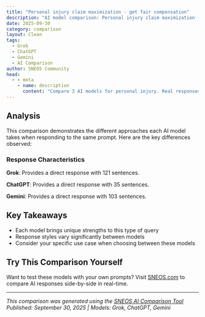 ```yaml
---
title: "Personal injury claim maximization - get fair compensation"
description: "AI model comparison: Personal injury claim maximization - get fair compensation..."
date: 2025-09-30
category: comparison
layout: Clean
tags:
  - Grok
  - ChatGPT
  - Gemini
  - AI Comparison
author: SNEOS Community
head:
  - - meta
    - name: description
      content: "Compare 3 AI models for personal injury. Real responses from Grok, ChatGPT, Gemini with detailed analysis."
---
```


<ChatComparison
  title="Personal injury claim maximization - get fair compensation"
  prompt="Personal injury claim maximization - get fair compensation"
  :responses='{"Grok": "Maximizing a personal injury claim to ensure fair compensation requires a strategic and well-documented approach. Insurance companies often aim to settle claims for as little as possible, so being prepared and informed is key. Below is a detailed guide to help you navigate the process and increase your chances of receiving the compensation you deserve. Please note that this is general advice and not a substitute for legal counsel. Consulting with a qualified personal injury attorney is highly recommended for your specific case.\n\n---\n\n### 1. Understand the Basics of a Personal Injury Claim\nA personal injury claim seeks compensation for damages caused by someone else\u2019s negligence or intentional harm. Common cases include car accidents, slip and falls, medical malpractice, and workplace injuries. Compensation typically covers:\n- **Medical Expenses**: Past and future costs of treatment, rehabilitation, and therapy.\n- **Lost Wages**: Income lost due to inability to work, including future earning potential if applicable.\n- **Pain and Suffering**: Compensation for physical pain, emotional distress, and diminished quality of life.\n- **Property Damage**: Costs to repair or replace damaged property (e.g., a vehicle in a car accident).\n- **Other Damages**: Out-of-pocket expenses like transportation to medical appointments or home care.\n\nUnderstanding what you\u2019re entitled to helps you avoid settling for less than you deserve.\n\n---\n\n### 2. Seek Immediate Medical Attention\n- **Document Injuries**: Even if injuries seem minor, get a medical evaluation immediately after the incident. Some injuries (e.g., whiplash, internal injuries, or traumatic brain injuries) may not show symptoms right away. A medical record serves as critical evidence linking the incident to your injuries.\n- **Follow Treatment Plans**: Adhere to your doctor\u2019s recommendations, attend all follow-up appointments, and keep records of treatments, prescriptions, and therapy. Insurance companies may argue that gaps in treatment indicate your injuries weren\u2019t severe.\n- **Track Expenses**: Save all medical bills, receipts, and related costs as evidence of your financial burden.\n\n---\n\n### 3. Gather Strong Evidence\nBuilding a solid case is essential to maximizing your claim. Collect as much evidence as possible, including:\n- **Accident Details**: Take photos or videos of the scene, injuries, and property damage. If applicable, capture skid marks, weather conditions, or safety hazards.\n- **Witness Statements**: Get names and contact information of any witnesses. Their accounts can corroborate your version of events.\n- **Police Reports**: If law enforcement was involved (e.g., in a car accident), obtain a copy of the official report.\n- **Personal Records**: Keep a journal documenting your pain levels, emotional state, and how the injury impacts your daily life (e.g., inability to work or enjoy hobbies).\n- **Correspondence**: Save emails, texts, or letters related to the incident, including communications with the other party or their insurer.\n\n---\n\n### 4. Avoid Early Mistakes That Can Hurt Your Claim\n- **Don\u2019t Admit Fault**: Avoid apologizing or making statements that could be interpreted as admitting liability, even if you feel polite or unsure. Stick to factual statements if speaking to the other party or their insurer.\n- **Don\u2019t Sign Anything Without Review**: Insurance companies may offer a quick settlement or ask you to sign waivers. Do not accept or sign anything until you\u2019ve consulted a lawyer or fully understand the implications.\n- **Limit Social Media**: Avoid posting about the accident, your injuries, or your activities online. Insurance adjusters often check social media for content that could undermine your claim (e.g., photos of you appearing uninjured or active).\n\n---\n\n### 5. Hire a Personal Injury Attorney\nWhile it\u2019s possible to handle a claim on your own, an experienced attorney can significantly increase your chances of fair compensation. Benefits of hiring a lawyer include:\n- **Expert Negotiation**: Attorneys know how to counter lowball settlement offers and deal with insurance tactics.\n- **Legal Knowledge**: They understand statutes of limitations, liability laws, and how to calculate damages accurately.\n- **Evidence Building**: Lawyers can hire investigators, consult experts (e.g., medical or accident reconstruction specialists), and gather evidence you might overlook.\n- **Contingency Fees**: Most personal injury lawyers work on a contingency basis, meaning they only get paid if you win (typically a percentage of the settlement).\n\n**When to Hire**: If your injuries are severe, liability is disputed, or the insurance company denies your claim, hiring a lawyer is crucial.\n\n---\n\n### 6. Calculate the Full Value of Your Claim\nTo avoid accepting a low settlement, calculate the full extent of your damages. Work with your attorney to include:\n- **Economic Damages**: Quantifiable losses like medical bills, lost income, and property damage. Use receipts, pay stubs, and expert projections for future costs.\n- **Non-Economic Damages**: Subjective losses like pain and suffering or emotional distress. These are often calculated using a multiplier (e.g., 1.5 to 5 times your economic damages, depending on injury severity).\n- **Punitive Damages**: In rare cases involving gross negligence or intentional harm, courts may award punitive damages to punish the at-fault party.\n\nBe realistic but thorough\u2014insurance companies may undervalue pain and suffering or future medical needs.\n\n---\n\n### 7. Be Cautious of Insurance Company Tactics\nInsurance adjusters are trained to minimize payouts. Be aware of common strategies:\n- **Lowball Offers**: They may offer a quick settlement that doesn\u2019t reflect the true value of your claim. Don\u2019t accept the first offer without evaluation.\n- **Delay Tactics**: Adjusters may drag out the process, hoping you\u2019ll settle out of desperation.\n- **Request for Recorded Statements**: They might ask for a statement to find inconsistencies or reasons to deny your claim. Politely decline and refer them to your attorney.\n- **Disputing Injury Severity**: They may argue your injuries were pre-existing or not caused by the incident. Strong medical records and expert testimony can counter this.\n\nAlways communicate through your attorney if possible, and never feel pressured to settle.\n\n---\n\n### 8. Know the Statute of Limitations\nEvery state or jurisdiction has a deadline for filing a personal injury lawsuit, known as the statute of limitations (typically 1-3 years from the date of the injury, depending on location). Missing this deadline can bar you from pursuing compensation. Consult your attorney to ensure timely filing, especially if settlement negotiations stall.\n\n---\n\n### 9. Be Prepared for Negotiation or Litigation\n- **Settlement Negotiation**: Most personal injury claims settle out of court. Your attorney will negotiate with the insurance company, presenting evidence and countering low offers. Be patient\u2014rushing to settle often results in lower compensation.\n- **Mediation or Arbitration**: Some cases go through alternative dispute resolution to avoid trial. These processes can be faster and less costly but still require preparation.\n- **Trial**: If a fair settlement cannot be reached, your case may go to court. Trials are longer and riskier but can result in higher awards, especially if punitive damages are involved.\n\n---\n\n### 10. Avoid Common Pitfalls in Maximizing Compensation\n- Settling too early before understanding the full extent of long-term injuries or costs.\n- Failing to document all expenses and impacts on your life.\n- Not seeking expert opinions (e.g., medical or vocational experts) to support claims for future damages.\n- Underestimating the emotional and psychological toll of the injury.\n\n---\n\n### 11. Additional Tips for Specific Cases\n- **Car Accidents**: Obtain the other driver\u2019s insurance information, file a claim with both your insurer and theirs if applicable, and check for uninsured/underinsured motorist coverage.\n- **Slip and Falls**: Prove negligence by showing the property owner knew or should have known about the hazard (e.g., a wet floor without a warning sign).\n- **Medical Malpractice**: These cases are complex and require expert testimony to prove a healthcare provider deviated from the standard of care.\n- **Workplace Injuries**: File a workers\u2019 compensation claim if eligible, but explore third-party claims if someone outside your employer was at fault (e.g., a contractor or equipment manufacturer).\n\n---\n\n### 12. Factors That Affect Compensation Amounts\nSeveral factors can influence the value of your claim:\n- **Severity of Injury**: More severe or permanent injuries (e.g., paralysis, traumatic brain injury) typically result in higher compensation.\n- **Liability**: If fault is clear and entirely with the other party, your claim is stronger. Shared fault (comparative negligence) may reduce your award.\n- **Insurance Policy Limits**: Compensation may be capped by the at-fault party\u2019s insurance coverage unless they have personal assets to pursue.\n- **Jurisdiction**: Some states cap non-economic damages (e.g., pain and suffering) or have stricter liability rules.\n\n---\n\n### Conclusion\nMaximizing a personal injury claim requires diligent preparation, strong evidence, and often professional legal help. By understanding your rights, avoiding common mistakes, and building a comprehensive case, you can increase the likelihood of receiving fair compensation for your physical, emotional, and financial losses. \n\n**Next Steps**: Contact a personal injury attorney for a free consultation to evaluate your case. Many offer no-cost initial reviews and can advise whether your claim is worth pursuing. Additionally, research local laws and resources specific to your area for tailored guidance.\n\nIf you have a specific type of injury or situation in mind, let me know, and I can provide more targeted advice!", "ChatGPT": "Maximizing a personal injury claim to get fair compensation involves several important steps. Here\u2019s a comprehensive guide to help you navigate the process effectively:\n\n### 1. Seek Medical Attention Immediately\n- **Document Injuries:** Your health is the priority. Prompt medical treatment not only ensures proper care but also creates a medical record crucial for your claim.\n- **Follow Up:** Attend all medical appointments and follow your doctor\u2019s recommendations to document ongoing issues.\n\n### 2. Gather Evidence\n- **Accident Scene:** Take photos/videos of the scene, your injuries, and any property damage.\n- **Witnesses:** Collect names and contact information.\n- **Police Report:** Obtain a copy if applicable.\n- **Keep Records:** Save all documents related to the injury\u2014medical bills, receipts, correspondence with insurance companies, and records of lost wages.\n\n### 3. Document Your Losses Thoroughly\n- **Medical Expenses:** Include current and future treatment costs.\n- **Lost Income:** Provide proof of salary, overtime, bonuses missed.\n- **Non-Economic Damages:** Document pain and suffering, emotional distress, and loss of enjoyment of life.\n- **Property Damage:** Keep records of repairs or replacement.\n\n### 4. Consult with a Personal Injury Attorney\n- **Expertise:** A lawyer specializing in personal injury can assess your case and help determine fair compensation.\n- **Negotiation:** Attorneys are experienced in negotiating with insurance companies to avoid lowball offers.\n- **Contingency Fee:** Many work on a contingency basis, meaning they get paid only if you win.\n\n### 5. Avoid Making Early Settlement Agreements\n- **Don\u2019t Rush:** Insurance companies may offer quick settlements that are lower than what you deserve.\n- **Evaluate Fully:** Wait until your medical condition stabilizes to understand the full scope of damages.\n\n### 6. Be Honest and Consistent\n- **Accurate Information:** Provide truthful and consistent information in all communications.\n- **Avoid Social Media:** Don\u2019t post anything about your injury or claim online that could be used against you.\n\n### 7. Calculate a Fair Settlement\n- **Compensatory Damages:** Include medical bills, lost wages, property damage.\n- **General Damages:** Consider pain and suffering, emotional distress.\n- **Future Damages:** Account for ongoing care, future medical treatments, and potential loss of earning capacity.\n\n### 8. Consider Mediation or Litigation if Necessary\n- **Mediation:** Can be a less costly way to resolve the dispute.\n- **Lawsuit:** If negotiations fail, filing a lawsuit might be necessary to maximize compensation.\n\n---\n\n**Remember:** Each case is unique, and laws vary by jurisdiction. Consulting a qualified attorney early in the process is often the best way to ensure full and fair compensation.\n\nIf you want, I can help you draft a list of questions to ask a personal injury lawyer or provide templates for documenting your damages!", "Gemini": "Okay, let\u0027s break down how to maximize your personal injury claim and get fair compensation. This is a complex process, and while I can provide general guidance, remember that **it\u0027s always best to consult with a qualified personal injury attorney in your area.** They can assess your specific case and provide tailored advice.\n\nHere\u0027s a comprehensive guide to maximizing your claim:\n\n**I. Understanding Your Claim\u0027s Worth:**\n\n* **Identify All Damages:** This is the cornerstone of your claim. You need to thoroughly document and calculate ALL your losses. These fall into two main categories:\n\n * **Economic Damages (Tangible Losses):** These are quantifiable and easier to prove with documentation.\n * **Medical Expenses:** Doctor visits, hospital stays, physical therapy, medication, ambulance fees, future medical care. **Keep meticulous records of all bills and receipts.**\n * **Lost Wages:** Time missed from work, including sick leave, vacation time, and potential future earnings. Get documentation from your employer (pay stubs, letters confirming time off, etc.). If you\u0027re self-employed, gather tax returns, invoices, and other proof of income.\n * **Property Damage:** Repair or replacement costs for your vehicle, personal belongings damaged in the accident. Get estimates for repairs and keep receipts for replacement items.\n * **Other Expenses:** Costs related to your injury, such as travel to medical appointments, assistive devices (crutches, wheelchairs), home modifications, and childcare expenses.\n\n * **Non-Economic Damages (Intangible Losses):** These are more subjective and harder to quantify but are a significant part of your claim.\n * **Pain and Suffering:** Physical pain, emotional distress, mental anguish, anxiety, depression, and loss of enjoyment of life.\n * **Emotional Distress:** This can include things like PTSD, anxiety, depression, and sleep disturbances. You may need a mental health professional to diagnose and document these conditions.\n * **Loss of Consortium:** Loss of companionship, affection, and sexual relations with your spouse due to your injuries. (This is a claim filed by your spouse, not you directly).\n * **Permanent Impairment/Disability:** If your injuries result in a permanent disability, this can significantly increase the value of your claim.\n\n* **Factors Affecting Claim Value:**\n\n * **Severity of Injuries:** More severe injuries (e.g., broken bones, spinal cord injuries, brain injuries) generally result in higher settlements.\n * **Impact on Daily Life:** How your injuries have affected your ability to work, participate in hobbies, and perform daily tasks.\n * **Clarity of Liability:** The clearer the other party\u0027s fault, the stronger your claim. Evidence of negligence is crucial.\n * **Insurance Policy Limits:** The at-fault party\u0027s insurance policy limits can cap the amount you can recover. Sometimes, umbrella policies or pursuing the individual\u0027s assets may be necessary.\n * **Jurisdiction:** The state and even the county where the accident occurred can influence settlement amounts. Some areas are more plaintiff-friendly than others.\n * **Pre-Existing Conditions:** The insurance company will try to argue that your injuries are due to a pre-existing condition. You\u0027ll need to demonstrate that the accident aggravated or worsened the condition.\n * **Comparative Negligence:** If you were partially at fault for the accident, your compensation may be reduced proportionally.\n\n**II. Building a Strong Case:**\n\n* **Gather Evidence:** The more evidence you have, the better.\n\n * **Police Report:** Obtain a copy of the police report, which typically includes details about the accident, driver information, and witness statements.\n * **Photographs and Videos:** Take pictures of the accident scene, vehicle damage, your injuries, and anything else relevant. Videos can be even more compelling.\n * **Witness Statements:** Get contact information from witnesses and ask them to provide written or recorded statements about what they saw.\n * **Medical Records:** Obtain complete medical records from all healthcare providers who treated you. This includes doctor\u0027s notes, test results, and treatment plans.\n * **Keep a Pain Journal:** Document your pain levels, symptoms, and how your injuries are affecting your daily life. This can be powerful evidence of your suffering.\n * **Lost Wage Documentation:** Pay stubs, tax returns, and a letter from your employer confirming your lost wages.\n\n* **Document Everything:** Keep a detailed record of all communication with the insurance company, medical providers, and anyone else involved in your case. Save all receipts and documents related to your expenses.\n\n* **Follow Medical Advice:** Attend all scheduled medical appointments and follow your doctor\u0027s treatment plan. This demonstrates that you are taking your injuries seriously and trying to recover. Failure to do so can be used against you.\n\n**III. Dealing with the Insurance Company:**\n\n* **Report the Accident:** Report the accident to your own insurance company and the at-fault party\u0027s insurance company promptly.\n* **Be Cautious with Statements:** Avoid giving recorded statements to the at-fault party\u0027s insurance company without consulting an attorney. They may try to trick you into saying something that could hurt your case. Stick to the basic facts of the accident.\n* **Never Admit Fault:** Even if you think you might have been partially at fault, do not admit fault to the insurance company or anyone else. Let the investigation determine liability.\n* **Beware of Quick Settlement Offers:** Insurance companies often try to offer a quick settlement before you fully understand the extent of your injuries and damages. Do not accept a settlement offer without consulting an attorney. It\u0027s almost always lower than what you deserve.\n* **Negotiate Strategically:** The initial settlement offer is almost always lower than what the insurance company is willing to pay. Be prepared to negotiate. Present your evidence and explain why you deserve more compensation.\n\n**IV. Legal Representation (Critical):**\n\n* **Consult with a Personal Injury Attorney:** This is the MOST IMPORTANT step. A good attorney will:\n\n * **Evaluate your case:** Assess the strengths and weaknesses of your claim and advise you on the best course of action.\n * **Investigate the accident:** Gather evidence and build a strong case on your behalf.\n * **Negotiate with the insurance company:** Fight for the compensation you deserve.\n * **File a lawsuit if necessary:** If the insurance company is not willing to offer a fair settlement, your attorney can file a lawsuit and take your case to trial.\n * **Protect your rights:** Ensure that you are treated fairly throughout the legal process.\n * **Understand Legal Nuances:** Navigate the complex legal system.\n\n* **Contingency Fee Basis:** Most personal injury attorneys work on a contingency fee basis, meaning they only get paid if they win your case. This makes legal representation accessible to people who cannot afford to pay upfront legal fees. The fee is usually a percentage of the settlement or jury award (typically 33-40%).\n\n**V. Negotiation Tactics:**\n\n* **Anchor High:** Start with a demand that is higher than what you expect to receive, but still reasonable based on your damages.\n* **Justify Your Demand:** Clearly explain the basis for your demand, citing evidence and legal precedents.\n* **Be Patient:** Don\u0027t rush into accepting a settlement offer. Negotiation takes time.\n* **Know Your Bottom Line:** Determine the minimum amount you are willing to accept before you start negotiating.\n* **Highlight the Strengths of Your Case:** Emphasize the evidence that supports your claim.\n* **Be Prepared to Walk Away:** If the insurance company is not willing to offer a fair settlement, be prepared to file a lawsuit and take your case to trial.\n\n**VI. Litigation (If Necessary):**\n\n* **Filing a Lawsuit:** If negotiations fail, your attorney will file a lawsuit against the at-fault party.\n* **Discovery:** The discovery phase involves gathering evidence through interrogatories, depositions, and requests for documents.\n* **Mediation/Arbitration:** Many cases are resolved through mediation or arbitration, which are alternative dispute resolution methods.\n* **Trial:** If the case cannot be resolved through settlement or mediation, it will proceed to trial.\n\n**VII. Mistakes to Avoid:**\n\n* **Delaying Medical Treatment:** Seek medical attention as soon as possible after the accident.\n* **Giving Recorded Statements Without an Attorney:** Never give a recorded statement to the at-fault party\u0027s insurance company without consulting an attorney.\n* **Posting About the Accident on Social Media:** Anything you post on social media can be used against you.\n* **Failing to Document Your Damages:** Keep meticulous records of all your expenses and losses.\n* **Accepting a Quick Settlement Offer:** Do not accept a settlement offer without consulting an attorney.\n* **Missing Deadlines:** There are deadlines for filing a personal injury claim (statute of limitations). If you miss the deadline, you will lose your right to sue.\n* **Exaggerating Your Injuries:** Be honest about your injuries and symptoms.\n* **Attempting to Handle the Claim Alone (Especially with Serious Injuries):** Navigating the legal and insurance process is complicated. An attorney levels the playing field.\n\n**In summary:** Maximizing your personal injury claim requires thorough documentation, strategic negotiation, and, most importantly, the guidance of a qualified attorney. Don\u0027t hesitate to seek legal advice to protect your rights and ensure you receive the fair compensation you deserve. Good luck!\n"}' 
  published-date="13:13"
/>

## Analysis

This comparison demonstrates the different approaches each AI model takes when responding to the same prompt. Here are the key differences observed:

### Response Characteristics

**Grok**: Provides a direct response with 121 sentences. 

**ChatGPT**: Provides a direct response with 35 sentences. 

**Gemini**: Provides a direct response with 103 sentences. 

## Key Takeaways

- Each model brings unique strengths to this type of query
- Response styles vary significantly between models
- Consider your specific use case when choosing between these models

## Try This Comparison Yourself

Want to test these models with your own prompts? Visit [SNEOS.com](https://sneos.com) to compare AI responses side-by-side in real-time.

---

*This comparison was generated using the [SNEOS AI Comparison Tool](https://sneos.com)*
*Published: September 30, 2025 | Models: Grok, ChatGPT, Gemini*
